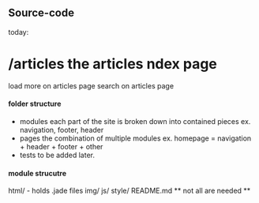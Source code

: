 ## Source-code


today:


/articles
the articles ndex page
===================================
load more on articles page
search on articles page



#### folder structure
- modules
  each part of the site is broken down into contained pieces
  ex. navigation, footer, header
- pages
  the combination of multiple modules
  ex. homepage = navigation + header + footer + other
- tests
  to be added later.



#### module strucutre
html/ - holds .jade files
img/
js/
style/
README.md
** not all are needed **
